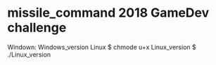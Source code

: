 # missile_command 2018 GameDev challenge
Windown:
	Windows_version 
Linux
	$ chmode u+x Linux_version
	$ ./Linux_version 
